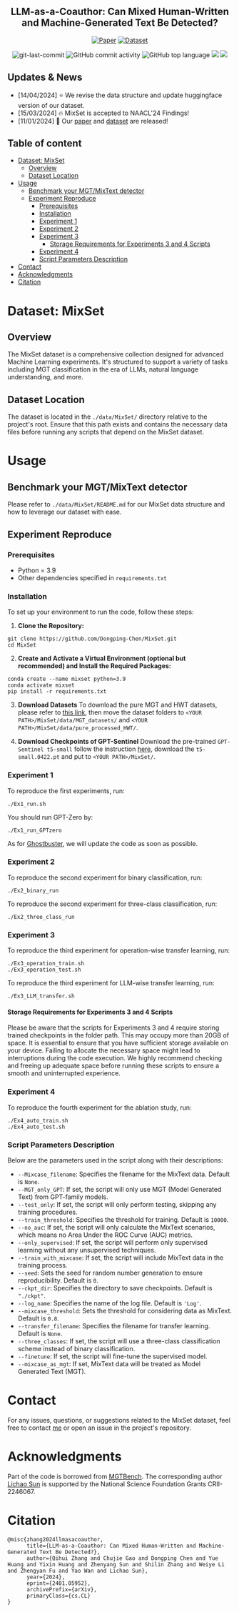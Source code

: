 <div align="center">
<h2>LLM-as-a-Coauthor: Can Mixed Human-Written and Machine-Generated Text Be Detected?</h2>

[![Paper](https://img.shields.io/badge/Paper-%F0%9F%8E%93-lightgrey?style=flat-square)](https://arxiv.org/abs/2401.05952) [![Dataset](https://img.shields.io/badge/Dataset-%F0%9F%92%BE-green?style=flat-square)](https://huggingface.co/datasets/shuaishuaicdp/MixSet)

<img src="https://img.shields.io/github/last-commit/Dongping-Chen/MixSet?style=flat-square&color=5D6D7E" alt="git-last-commit" />
<img src="https://img.shields.io/github/commit-activity/m/Dongping-Chen/MixSet?style=flat-square&color=5D6D7E" alt="GitHub commit activity" />
<img src="https://img.shields.io/github/languages/top/Dongping-Chen/MixSet?style=flat-square&color=5D6D7E" alt="GitHub top language" />


<img src="figures/outline.jpg">
<img src="figures/self_bleu.jpg">
<p align="center">

</p>
</div>

## Updates & News
- [14/04/2024] ⭐ We revise the data structure and update huggingface version of our dataset. 
- [15/03/2024] 🔥 MixSet is accepted to NAACL'24 Findings!
- [11/01/2024] 🌊 Our [paper](https://arxiv.org/abs/2401.05952) and [dataset](https://huggingface.co/datasets/shuaishuaicdp/MixSet) are released! 

## Table of content
- [Dataset: MixSet](#dataset-mixset)
  - [Overview](#overview)
  - [Dataset Location](#dataset-location)
- [Usage](#usage)
  - [Benchmark your MGT/MixText detector](#benchmark-your-mgtmixtext-detector)
  - [Experiment Reproduce](#experiment-reproduce)
    - [Prerequisites](#prerequisites)
    - [Installation](#installation)
    - [Experiment 1](#experiment-1)
    - [Experiment 2](#experiment-2)
    - [Experiment 3](#experiment-3)
      - [Storage Requirements for Experiments 3 and 4 Scripts](#storage-requirements-for-experiments-3-and-4-scripts)
    - [Experiment 4](#experiment-4)
    - [Script Parameters Description](#script-parameters-description)
- [Contact](#contact)
- [Acknowledgments](#acknowledgments)
- [Citation](#citation)
# Dataset: MixSet

## Overview
The MixSet dataset is a comprehensive collection designed for advanced Machine Learning experiments. It's structured to support a variety of tasks including MGT classification in the era of LLMs, natural language understanding, and more.

## Dataset Location
The dataset is located in the `./data/MixSet/` directory relative to the project's root. Ensure that this path exists and contains the necessary data files before running any scripts that depend on the MixSet dataset.

# Usage

## Benchmark your MGT/MixText detector
Please refer to `./data/MixSet/README.md` for our MixSet data structure and how to leverage our dataset with ease.

## Experiment Reproduce

### Prerequisites

- Python = 3.9
- Other dependencies specified in `requirements.txt`
  
### Installation
To set up your environment to run the code, follow these steps:

1. **Clone the Repository:**

```shell
git clone https://github.com/Dongping-Chen/MixSet.git
cd MixSet
```

2. **Create and Activate a Virtual Environment (optional but recommended) and Install the Required Packages:**

```shell
conda create --name mixset python=3.9
conda activate mixset
pip install -r requirements.txt
```

3. **Download Datasets**
To download the pure MGT and HWT datasets, please refer to [this link](https://1drv.ms/f/c/32f66c0c65d8cc2b/EhHB-1xMpdhCsCmab_wbu-4Bz1ykkSRndRsiWzv8c7tLgg?e=2uYUgW), then move the dataset folders to `<YOUR PATH>/MixSet/data/MGT_datasets/` and  `<YOUR PATH>/MixSet/data/pure_processed_HWT/`.

4. **Download Checkpoints of GPT-Sentinel**
Download the pre-trained `GPT-Sentinel t5-small` follow the instruction [here](https://github.com/haok1402/GPT-Sentinel-public), download the `t5-small.0422.pt` and put to `<YOUR PATH>/MixSet/`.


### Experiment 1
To reproduce the first experiments, run:
```shell
./Ex1_run.sh
```
You should run GPT-Zero by:
```shell
./Ex1_run_GPTzero
```
As for [Ghostbuster](https://github.com/vivek3141/ghostbuster), we will update the code as soon as possible.

### Experiment 2
To reproduce the second experiment for binary classification, run:
```shell
./Ex2_binary_run
```
To reproduce the second experiment for three-class classification, run:
```shell
./Ex2_three_class_run
```


### Experiment 3
To reproduce the third experiment for operation-wise transfer learning, run:
```shell
./Ex3_operation_train.sh
./Ex3_operation_test.sh
```
To reproduce the third experiment for LLM-wise transfer learning, run:
```shell
./Ex3_LLM_transfer.sh
```
#### Storage Requirements for Experiments 3 and 4 Scripts

Please be aware that the scripts for Experiments 3 and 4 require storing trained checkpoints in the folder path. This may occupy more than 20GB of space. It is essential to ensure that you have sufficient storage available on your device. Failing to allocate the necessary space might lead to interruptions during the code execution. We highly recommend checking and freeing up adequate space before running these scripts to ensure a smooth and uninterrupted experience.

### Experiment 4
To reproduce the fourth experiment for the ablation study, run:
```shell
./Ex4_auto_train.sh
./Ex4_auto_test.sh
```

### Script Parameters Description

Below are the parameters used in the script along with their descriptions:

- `--Mixcase_filename`: Specifies the filename for the MixText data. Default is `None`.
- `--MGT_only_GPT`: If set, the script will only use MGT (Model Generated Text) from GPT-family models.
- `--test_only`: If set, the script will only perform testing, skipping any training procedures.
- `--train_threshold`: Specifies the threshold for training. Default is `10000`.
- `--no_auc`: If set, the script will only calculate the MixText scenarios, which means no Area Under the ROC Curve (AUC) metrics.
- `--only_supervised`: If set, the script will perform only supervised learning without any unsupervised techniques.
- `--train_with_mixcase`: If set, the script will include MixText data in the training process.
- `--seed`: Sets the seed for random number generation to ensure reproducibility. Default is `0`.
- `--ckpt_dir`: Specifies the directory to save checkpoints. Default is `"./ckpt"`.
- `--log_name`: Specifies the name of the log file. Default is `'Log'`.
- `--mixcase_threshold`: Sets the threshold for considering data as MixText. Default is `0.8`.
- `--transfer_filename`: Specifies the filename for transfer learning. Default is `None`.
- `--three_classes`: If set, the script will use a three-class classification scheme instead of binary classification.
- `--finetune`: If set, the script will fine-tune the supervised model.
- `--mixcase_as_mgt`: If set, MixText data will be treated as Model Generated Text (MGT).

# Contact
For any issues, questions, or suggestions related to the MixSet dataset, feel free to contact [me](mailto:dongpingchen0612@gmail.com) or open an issue in the project's repository.

# Acknowledgments
Part of the code is borrowed from [MGTBench](https://github.com/xinleihe/MGTBench).
The corresponding author [Lichao Sun](james.lichao.sun@gmail.com) is supported by the National Science Foundation Grants CRII-2246067.

# Citation

```
@misc{zhang2024llmasacoauthor,
      title={LLM-as-a-Coauthor: Can Mixed Human-Written and Machine-Generated Text Be Detected?}, 
      author={Qihui Zhang and Chujie Gao and Dongping Chen and Yue Huang and Yixin Huang and Zhenyang Sun and Shilin Zhang and Weiye Li and Zhengyan Fu and Yao Wan and Lichao Sun},
      year={2024},
      eprint={2401.05952},
      archivePrefix={arXiv},
      primaryClass={cs.CL}
}
```
